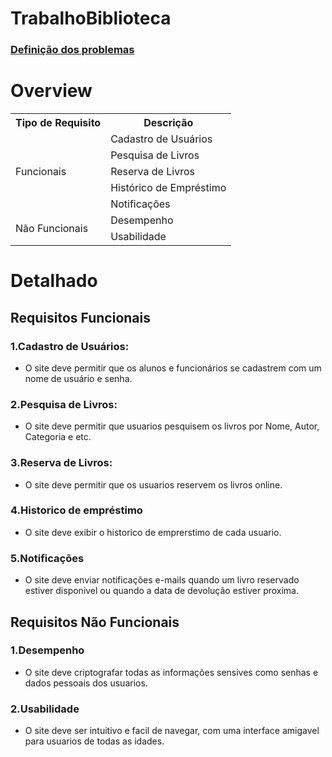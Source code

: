 # TrabalhoBiblioteca
### [Definição dos problemas](https://github.com/user-attachments/files/16604520/TRABALHO.INFORMATICA-2.pdf "Trabalho_Info.pdf")
# Overview

<table>
  <tr>
    <th>Tipo de Requisito</th>
    <th>Descrição</th>
  </tr>
  <tr>
    <td rowspan="5">Funcionais</td>
    <td>Cadastro de Usuários</td>
  </tr>
  <tr>
    <td>Pesquisa de Livros</td>
  </tr>
  <tr>
    <td>Reserva de Livros</td>
  </tr>
  <tr>
    <td>Histórico de Empréstimo</td>
  </tr>
  <tr>
    <td>Notificações</td>
  </tr>
  <tr>
    <td rowspan="2">Não Funcionais</td>
    <td>Desempenho</td>
  </tr>
  <tr>
    <td>Usabilidade</td>
  </tr>
</table>

# Detalhado

## **Requisitos Funcionais**
### 1.**Cadastro de Usuários:**
* O site deve permitir que os alunos e funcionários se cadastrem com um nome de usuário e senha.
### 2.**Pesquisa de Livros:**
* O site deve permitir que usuarios pesquisem os livros por Nome, Autor, Categoria e etc.
### 3.**Reserva de Livros:**
* O site deve permitir que os usuarios reservem os livros online.
### 4.**Historico de empréstimo**
* O site deve exibir o historico de emprerstimo de cada usuario.
### 5.**Notificações**
* O site deve enviar notificações e-mails quando um livro reservado estiver disponivel ou quando a data de devolução estiver proxima.
## **Requisitos Não Funcionais**
### 1.**Desempenho**
* O site deve criptografar todas as informações sensives como senhas e dados pessoais dos usuarios.
### 2.**Usabilidade**
* O site deve ser intuitivo e facil de navegar, com uma interface amigavel para usuarios de todas as idades.


